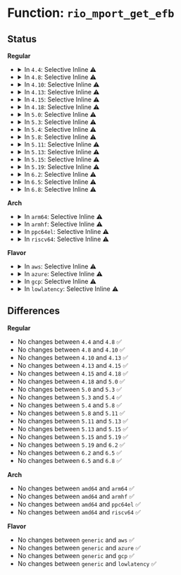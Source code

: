 # Function: <code>rio_mport_get_efb</code>

## Status
<b>Regular</b>
<ul>
<li>
<details>
<summary>In <code>4.4</code>: Selective Inline ⚠️</summary>

```c
u32 rio_mport_get_efb(struct rio_mport *port, int local, u16 destid, u8 hopcount, u32 from);
```

**Collision:** Unique Global

**Inline:** Selective

**Transformation:** False

**Instances:**

```
In drivers/rapidio/rio.c (ffffffff81459d30)
Location: drivers/rapidio/rio.c:1029
Inline: True
Inline callers:
  - drivers/rapidio/rio.c:rio_mport_get_physefb
Direct callers:
  - drivers/rapidio/rio.c:rio_mport_get_physefb
```
**Symbols:**

```
ffffffff81459d30-ffffffff81459dc0: rio_mport_get_efb (STB_GLOBAL)
```
</details>
</li>
<li>
<details>
<summary>In <code>4.8</code>: Selective Inline ⚠️</summary>

```c
u32 rio_mport_get_efb(struct rio_mport *port, int local, u16 destid, u8 hopcount, u32 from);
```

**Collision:** Unique Global

**Inline:** Selective

**Transformation:** False

**Instances:**

```
In drivers/rapidio/rio.c (ffffffff814a80b7)
Location: drivers/rapidio/rio.c:1357
Inline: True
Inline callers:
  - drivers/rapidio/rio.c:rio_mport_get_physefb
Direct callers:
  - drivers/rapidio/rio.c:rio_mport_get_physefb
```
**Symbols:**

```
ffffffff814a7620-ffffffff814a76b0: rio_mport_get_efb (STB_GLOBAL)
```
</details>
</li>
<li>
<details>
<summary>In <code>4.10</code>: Selective Inline ⚠️</summary>

```c
u32 rio_mport_get_efb(struct rio_mport *port, int local, u16 destid, u8 hopcount, u32 from);
```

**Collision:** Unique Global

**Inline:** Selective

**Transformation:** False

**Instances:**

```
In drivers/rapidio/rio.c (ffffffff814ca1c7)
Location: drivers/rapidio/rio.c:1357
Inline: True
Inline callers:
  - drivers/rapidio/rio.c:rio_mport_get_physefb
Direct callers:
  - drivers/rapidio/rio.c:rio_mport_get_physefb
```
**Symbols:**

```
ffffffff814c9730-ffffffff814c97c0: rio_mport_get_efb (STB_GLOBAL)
```
</details>
</li>
<li>
<details>
<summary>In <code>4.13</code>: Selective Inline ⚠️</summary>

```c
u32 rio_mport_get_efb(struct rio_mport *port, int local, u16 destid, u8 hopcount, u32 from);
```

**Collision:** Unique Global

**Inline:** Selective

**Transformation:** False

**Instances:**

```
In drivers/rapidio/rio.c (ffffffff814d5ed7)
Location: drivers/rapidio/rio.c:1354
Inline: True
Inline callers:
  - drivers/rapidio/rio.c:rio_mport_get_physefb
Direct callers:
  - drivers/rapidio/rio.c:rio_mport_get_physefb
```
**Symbols:**

```
ffffffff814d56e0-ffffffff814d5770: rio_mport_get_efb (STB_GLOBAL)
```
</details>
</li>
<li>
<details>
<summary>In <code>4.15</code>: Selective Inline ⚠️</summary>

```c
u32 rio_mport_get_efb(struct rio_mport *port, int local, u16 destid, u8 hopcount, u32 from);
```

**Collision:** Unique Global

**Inline:** Selective

**Transformation:** False

**Instances:**

```
In drivers/rapidio/rio.c (ffffffff815163b7)
Location: drivers/rapidio/rio.c:1354
Inline: True
Inline callers:
  - drivers/rapidio/rio.c:rio_mport_get_physefb
Direct callers:
  - drivers/rapidio/rio.c:rio_mport_get_physefb
```
**Symbols:**

```
ffffffff81515b90-ffffffff81515c20: rio_mport_get_efb (STB_GLOBAL)
```
</details>
</li>
<li>
<details>
<summary>In <code>4.18</code>: Selective Inline ⚠️</summary>

```c
u32 rio_mport_get_efb(struct rio_mport *port, int local, u16 destid, u8 hopcount, u32 from);
```

**Collision:** Unique Global

**Inline:** Selective

**Transformation:** False

**Instances:**

```
In drivers/rapidio/rio.c (ffffffff8154b426)
Location: drivers/rapidio/rio.c:1349
Inline: True
Inline callers:
  - drivers/rapidio/rio.c:rio_mport_get_physefb
Direct callers:
  - drivers/rapidio/rio.c:rio_mport_get_physefb
```
**Symbols:**

```
ffffffff8154b360-ffffffff8154b3f0: rio_mport_get_efb (STB_GLOBAL)
```
</details>
</li>
<li>
<details>
<summary>In <code>5.0</code>: Selective Inline ⚠️</summary>

```c
u32 rio_mport_get_efb(struct rio_mport *port, int local, u16 destid, u8 hopcount, u32 from);
```

**Collision:** Unique Global

**Inline:** Selective

**Transformation:** False

**Instances:**

```
In drivers/rapidio/rio.c (ffffffff81562736)
Location: drivers/rapidio/rio.c:1349
Inline: True
Inline callers:
  - drivers/rapidio/rio.c:rio_mport_get_physefb
  - drivers/rapidio/rio.c:rio_mport_get_physefb
Direct callers:
  - drivers/rapidio/rio.c:rio_mport_get_physefb
```
**Symbols:**

```
ffffffff815623c0-ffffffff81562450: rio_mport_get_efb (STB_GLOBAL)
```
</details>
</li>
<li>
<details>
<summary>In <code>5.3</code>: Selective Inline ⚠️</summary>

```c
u32 rio_mport_get_efb(struct rio_mport *port, int local, u16 destid, u8 hopcount, u32 from);
```

**Collision:** Unique Global

**Inline:** Selective

**Transformation:** False

**Instances:**

```
In drivers/rapidio/rio.c (ffffffff81592b56)
Location: drivers/rapidio/rio.c:1345
Inline: True
Inline callers:
  - drivers/rapidio/rio.c:rio_mport_get_physefb
  - drivers/rapidio/rio.c:rio_mport_get_physefb
Direct callers:
  - drivers/rapidio/rio.c:rio_mport_get_physefb
```
**Symbols:**

```
ffffffff81592880-ffffffff81592914: rio_mport_get_efb (STB_GLOBAL)
```
</details>
</li>
<li>
<details>
<summary>In <code>5.4</code>: Selective Inline ⚠️</summary>

```c
u32 rio_mport_get_efb(struct rio_mport *port, int local, u16 destid, u8 hopcount, u32 from);
```

**Collision:** Unique Global

**Inline:** Selective

**Transformation:** False

**Instances:**

```
In drivers/rapidio/rio.c (ffffffff815b3dd6)
Location: drivers/rapidio/rio.c:1345
Inline: True
Inline callers:
  - drivers/rapidio/rio.c:rio_mport_get_physefb
  - drivers/rapidio/rio.c:rio_mport_get_physefb
Direct callers:
  - drivers/rapidio/rio.c:rio_mport_get_physefb
```
**Symbols:**

```
ffffffff815b3b00-ffffffff815b3b94: rio_mport_get_efb (STB_GLOBAL)
```
</details>
</li>
<li>
<details>
<summary>In <code>5.8</code>: Selective Inline ⚠️</summary>

```c
u32 rio_mport_get_efb(struct rio_mport *port, int local, u16 destid, u8 hopcount, u32 from);
```

**Collision:** Unique Global

**Inline:** Selective

**Transformation:** False

**Instances:**

```
In drivers/rapidio/rio.c (ffffffff8165d606)
Location: drivers/rapidio/rio.c:1345
Inline: True
Inline callers:
  - drivers/rapidio/rio.c:rio_mport_get_physefb
  - drivers/rapidio/rio.c:rio_mport_get_physefb
Direct callers:
  - drivers/rapidio/rio.c:rio_mport_get_physefb
```
**Symbols:**

```
ffffffff8165d010-ffffffff8165d0a4: rio_mport_get_efb (STB_GLOBAL)
```
</details>
</li>
<li>
<details>
<summary>In <code>5.11</code>: Selective Inline ⚠️</summary>

```c
u32 rio_mport_get_efb(struct rio_mport *port, int local, u16 destid, u8 hopcount, u32 from);
```

**Collision:** Unique Global

**Inline:** Selective

**Transformation:** False

**Instances:**

```
In drivers/rapidio/rio.c (ffffffff8167ed26)
Location: drivers/rapidio/rio.c:1345
Inline: True
Inline callers:
  - drivers/rapidio/rio.c:rio_mport_get_physefb
  - drivers/rapidio/rio.c:rio_mport_get_physefb
Direct callers:
  - drivers/rapidio/rio.c:rio_mport_get_physefb
```
**Symbols:**

```
ffffffff8167e4f0-ffffffff8167e584: rio_mport_get_efb (STB_GLOBAL)
```
</details>
</li>
<li>
<details>
<summary>In <code>5.13</code>: Selective Inline ⚠️</summary>

```c
u32 rio_mport_get_efb(struct rio_mport *port, int local, u16 destid, u8 hopcount, u32 from);
```

**Collision:** Unique Global

**Inline:** Selective

**Transformation:** False

**Instances:**

```
In drivers/rapidio/rio.c (ffffffff81661c16)
Location: drivers/rapidio/rio.c:1345
Inline: True
Inline callers:
  - drivers/rapidio/rio.c:rio_mport_get_physefb
  - drivers/rapidio/rio.c:rio_mport_get_physefb
Direct callers:
  - drivers/rapidio/rio.c:rio_mport_get_physefb
```
**Symbols:**

```
ffffffff81661370-ffffffff81661404: rio_mport_get_efb (STB_GLOBAL)
```
</details>
</li>
<li>
<details>
<summary>In <code>5.15</code>: Selective Inline ⚠️</summary>

```c
u32 rio_mport_get_efb(struct rio_mport *port, int local, u16 destid, u8 hopcount, u32 from);
```

**Collision:** Unique Global

**Inline:** Selective

**Transformation:** False

**Instances:**

```
In drivers/rapidio/rio.c (ffffffff816d4a46)
Location: drivers/rapidio/rio.c:1345
Inline: True
Inline callers:
  - drivers/rapidio/rio.c:rio_mport_get_physefb
  - drivers/rapidio/rio.c:rio_mport_get_physefb
Direct callers:
  - drivers/rapidio/rio.c:rio_mport_get_physefb
```
**Symbols:**

```
ffffffff816d4100-ffffffff816d4194: rio_mport_get_efb (STB_GLOBAL)
```
</details>
</li>
<li>
<details>
<summary>In <code>5.19</code>: Selective Inline ⚠️</summary>

```c
u32 rio_mport_get_efb(struct rio_mport *port, int local, u16 destid, u8 hopcount, u32 from);
```

**Collision:** Unique Global

**Inline:** Selective

**Transformation:** False

**Instances:**

```
In drivers/rapidio/rio.c (ffffffff817fefed)
Location: drivers/rapidio/rio.c:1345
Inline: True
Inline callers:
  - drivers/rapidio/rio.c:rio_mport_get_physefb
Direct callers:
  - drivers/rapidio/rio.c:rio_mport_get_physefb
```
**Symbols:**

```
ffffffff817fd170-ffffffff817fd221: rio_mport_get_efb (STB_GLOBAL)
```
</details>
</li>
<li>
<details>
<summary>In <code>6.2</code>: Selective Inline ⚠️</summary>

```c
u32 rio_mport_get_efb(struct rio_mport *port, int local, u16 destid, u8 hopcount, u32 from);
```

**Collision:** Unique Global

**Inline:** Selective

**Transformation:** False

**Instances:**

```
In drivers/rapidio/rio.c (ffffffff8192c2ed)
Location: drivers/rapidio/rio.c:1345
Inline: True
Inline callers:
  - drivers/rapidio/rio.c:rio_mport_get_physefb
Direct callers:
  - drivers/rapidio/rio.c:rio_mport_get_physefb
```
**Symbols:**

```
ffffffff8192a180-ffffffff8192a231: rio_mport_get_efb (STB_GLOBAL)
```
</details>
</li>
<li>
<details>
<summary>In <code>6.5</code>: Selective Inline ⚠️</summary>

```c
u32 rio_mport_get_efb(struct rio_mport *port, int local, u16 destid, u8 hopcount, u32 from);
```

**Collision:** Unique Global

**Inline:** Selective

**Transformation:** False

**Instances:**

```
In drivers/rapidio/rio.c (ffffffff8197055d)
Location: drivers/rapidio/rio.c:1345
Inline: True
Inline callers:
  - drivers/rapidio/rio.c:rio_mport_get_physefb
Direct callers:
  - drivers/rapidio/rio.c:rio_mport_get_physefb
```
**Symbols:**

```
ffffffff8196e3f0-ffffffff8196e4a1: rio_mport_get_efb (STB_GLOBAL)
```
</details>
</li>
<li>
<details>
<summary>In <code>6.8</code>: Selective Inline ⚠️</summary>

```c
u32 rio_mport_get_efb(struct rio_mport *port, int local, u16 destid, u8 hopcount, u32 from);
```

**Collision:** Unique Global

**Inline:** Selective

**Transformation:** False

**Instances:**

```
In drivers/rapidio/rio.c (ffffffff819ba5cd)
Location: drivers/rapidio/rio.c:1345
Inline: True
Inline callers:
  - drivers/rapidio/rio.c:rio_mport_get_physefb
Direct callers:
  - drivers/rapidio/rio.c:rio_mport_get_physefb
```
**Symbols:**

```
ffffffff819b82e0-ffffffff819b8391: rio_mport_get_efb (STB_GLOBAL)
```
</details>
</li>
</ul>
<b>Arch</b>
<ul>
<li>
<details>
<summary>In <code>arm64</code>: Selective Inline ⚠️</summary>

```c
u32 rio_mport_get_efb(struct rio_mport *port, int local, u16 destid, u8 hopcount, u32 from);
```

**Collision:** Unique Global

**Inline:** Selective

**Transformation:** False

**Instances:**

```
In drivers/rapidio/rio.c (ffff80001073b73c)
Location: drivers/rapidio/rio.c:1345
Inline: True
Inline callers:
  - drivers/rapidio/rio.c:rio_mport_get_physefb
  - drivers/rapidio/rio.c:rio_mport_get_physefb
Direct callers:
  - drivers/rapidio/rio.c:rio_mport_get_physefb
```
**Symbols:**

```
ffff80001073b370-ffff80001073b448: rio_mport_get_efb (STB_GLOBAL)
```
</details>
</li>
<li>
<details>
<summary>In <code>armhf</code>: Selective Inline ⚠️</summary>

```c
u32 rio_mport_get_efb(struct rio_mport *port, int local, u16 destid, u8 hopcount, u32 from);
```

**Collision:** Unique Global

**Inline:** Selective

**Transformation:** False

**Instances:**

```
In drivers/rapidio/rio.c (c08c1d1c)
Location: drivers/rapidio/rio.c:1345
Inline: True
Inline callers:
  - drivers/rapidio/rio.c:rio_mport_get_physefb
  - drivers/rapidio/rio.c:rio_mport_get_physefb
Direct callers:
  - drivers/rapidio/rio.c:rio_mport_get_physefb
```
**Symbols:**

```
c08c1164-c08c1228: rio_mport_get_efb (STB_GLOBAL)
```
</details>
</li>
<li>
<details>
<summary>In <code>ppc64el</code>: Selective Inline ⚠️</summary>

```c
u32 rio_mport_get_efb(struct rio_mport *port, int local, u16 destid, u8 hopcount, u32 from);
```

**Collision:** Unique Global

**Inline:** Selective

**Transformation:** False

**Instances:**

```
In drivers/rapidio/rio.c (c00000000089562c)
Location: drivers/rapidio/rio.c:1345
Inline: True
Inline callers:
  - drivers/rapidio/rio.c:rio_mport_get_physefb
  - drivers/rapidio/rio.c:rio_mport_get_physefb
Direct callers:
  - drivers/rapidio/rio.c:rio_mport_get_physefb
```
**Symbols:**

```
c0000000008945a0-c00000000089467c: rio_mport_get_efb (STB_GLOBAL)
```
</details>
</li>
<li>
<details>
<summary>In <code>riscv64</code>: Selective Inline ⚠️</summary>

```c
u32 rio_mport_get_efb(struct rio_mport *port, int local, u16 destid, u8 hopcount, u32 from);
```

**Collision:** Unique Global

**Inline:** Selective

**Transformation:** False

**Instances:**

```
In drivers/rapidio/rio.c (ffffffe0004ebe80)
Location: drivers/rapidio/rio.c:1345
Inline: True
Inline callers:
  - drivers/rapidio/rio.c:rio_mport_get_physefb
  - drivers/rapidio/rio.c:rio_mport_get_physefb
Direct callers:
  - drivers/rapidio/rio.c:rio_mport_get_physefb
```
**Symbols:**

```
ffffffe0004eba04-ffffffe0004eba98: rio_mport_get_efb (STB_GLOBAL)
```
</details>
</li>
</ul>
<b>Flavor</b>
<ul>
<li>
<details>
<summary>In <code>aws</code>: Selective Inline ⚠️</summary>

```c
u32 rio_mport_get_efb(struct rio_mport *port, int local, u16 destid, u8 hopcount, u32 from);
```

**Collision:** Unique Global

**Inline:** Selective

**Transformation:** False

**Instances:**

```
In drivers/rapidio/rio.c (ffffffff815a8046)
Location: drivers/rapidio/rio.c:1345
Inline: True
Inline callers:
  - drivers/rapidio/rio.c:rio_mport_get_physefb
  - drivers/rapidio/rio.c:rio_mport_get_physefb
Direct callers:
  - drivers/rapidio/rio.c:rio_mport_get_physefb
```
**Symbols:**

```
ffffffff815a7d70-ffffffff815a7e04: rio_mport_get_efb (STB_GLOBAL)
```
</details>
</li>
<li>
<details>
<summary>In <code>azure</code>: Selective Inline ⚠️</summary>

```c
u32 rio_mport_get_efb(struct rio_mport *port, int local, u16 destid, u8 hopcount, u32 from);
```

**Collision:** Unique Global

**Inline:** Selective

**Transformation:** False

**Instances:**

```
In drivers/rapidio/rio.c (ffffffff815971e6)
Location: drivers/rapidio/rio.c:1345
Inline: True
Inline callers:
  - drivers/rapidio/rio.c:rio_mport_get_physefb
  - drivers/rapidio/rio.c:rio_mport_get_physefb
Direct callers:
  - drivers/rapidio/rio.c:rio_mport_get_physefb
```
**Symbols:**

```
ffffffff81596f10-ffffffff81596fa4: rio_mport_get_efb (STB_GLOBAL)
```
</details>
</li>
<li>
<details>
<summary>In <code>gcp</code>: Selective Inline ⚠️</summary>

```c
u32 rio_mport_get_efb(struct rio_mport *port, int local, u16 destid, u8 hopcount, u32 from);
```

**Collision:** Unique Global

**Inline:** Selective

**Transformation:** False

**Instances:**

```
In drivers/rapidio/rio.c (ffffffff815a85d6)
Location: drivers/rapidio/rio.c:1345
Inline: True
Inline callers:
  - drivers/rapidio/rio.c:rio_mport_get_physefb
  - drivers/rapidio/rio.c:rio_mport_get_physefb
Direct callers:
  - drivers/rapidio/rio.c:rio_mport_get_physefb
```
**Symbols:**

```
ffffffff815a8300-ffffffff815a8394: rio_mport_get_efb (STB_GLOBAL)
```
</details>
</li>
<li>
<details>
<summary>In <code>lowlatency</code>: Selective Inline ⚠️</summary>

```c
u32 rio_mport_get_efb(struct rio_mport *port, int local, u16 destid, u8 hopcount, u32 from);
```

**Collision:** Unique Global

**Inline:** Selective

**Transformation:** False

**Instances:**

```
In drivers/rapidio/rio.c (ffffffff815c2b56)
Location: drivers/rapidio/rio.c:1345
Inline: True
Inline callers:
  - drivers/rapidio/rio.c:rio_mport_get_physefb
  - drivers/rapidio/rio.c:rio_mport_get_physefb
Direct callers:
  - drivers/rapidio/rio.c:rio_mport_get_physefb
```
**Symbols:**

```
ffffffff815c2630-ffffffff815c26c4: rio_mport_get_efb (STB_GLOBAL)
```
</details>
</li>
</ul>

## Differences
<b>Regular</b>
<ul>
<li>
No changes between <code>4.4</code> and <code>4.8</code> ✅
</li>
<li>
No changes between <code>4.8</code> and <code>4.10</code> ✅
</li>
<li>
No changes between <code>4.10</code> and <code>4.13</code> ✅
</li>
<li>
No changes between <code>4.13</code> and <code>4.15</code> ✅
</li>
<li>
No changes between <code>4.15</code> and <code>4.18</code> ✅
</li>
<li>
No changes between <code>4.18</code> and <code>5.0</code> ✅
</li>
<li>
No changes between <code>5.0</code> and <code>5.3</code> ✅
</li>
<li>
No changes between <code>5.3</code> and <code>5.4</code> ✅
</li>
<li>
No changes between <code>5.4</code> and <code>5.8</code> ✅
</li>
<li>
No changes between <code>5.8</code> and <code>5.11</code> ✅
</li>
<li>
No changes between <code>5.11</code> and <code>5.13</code> ✅
</li>
<li>
No changes between <code>5.13</code> and <code>5.15</code> ✅
</li>
<li>
No changes between <code>5.15</code> and <code>5.19</code> ✅
</li>
<li>
No changes between <code>5.19</code> and <code>6.2</code> ✅
</li>
<li>
No changes between <code>6.2</code> and <code>6.5</code> ✅
</li>
<li>
No changes between <code>6.5</code> and <code>6.8</code> ✅
</li>
</ul>
<b>Arch</b>
<ul>
<li>
No changes between <code>amd64</code> and <code>arm64</code> ✅
</li>
<li>
No changes between <code>amd64</code> and <code>armhf</code> ✅
</li>
<li>
No changes between <code>amd64</code> and <code>ppc64el</code> ✅
</li>
<li>
No changes between <code>amd64</code> and <code>riscv64</code> ✅
</li>
</ul>
<b>Flavor</b>
<ul>
<li>
No changes between <code>generic</code> and <code>aws</code> ✅
</li>
<li>
No changes between <code>generic</code> and <code>azure</code> ✅
</li>
<li>
No changes between <code>generic</code> and <code>gcp</code> ✅
</li>
<li>
No changes between <code>generic</code> and <code>lowlatency</code> ✅
</li>
</ul>
